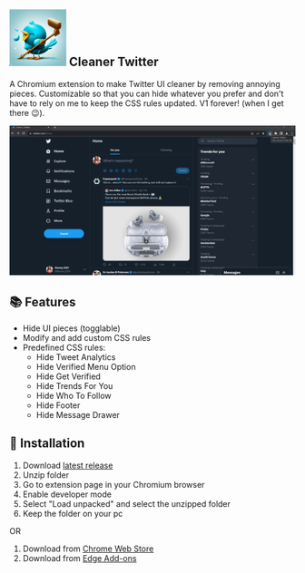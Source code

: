 ## <img src="https://github.com/Kenny1291/readme-assets/blob/main/cleaner-twitter/clean%20tw%20new%20icon.jpg" height="100" width="100"> Cleaner Twitter 

A Chromium extension to make Twitter UI cleaner by removing annoying pieces. Customizable so that you can hide whatever you prefer and don't have to rely on me to keep the CSS rules updated. V1 forever! (when I get there 😉).

![](https://github.com/Kenny1291/readme-assets/blob/main/cleaner-twitter/cleaner_twitter_showcase.gif)

## 📚 Features
- Hide UI pieces (togglable)
- Modify and add custom CSS rules
- Predefined CSS rules:
    - Hide Tweet Analytics
    - Hide Verified Menu Option
    - Hide Get Verified
    - Hide Trends For You
    - Hide Who To Follow
    - Hide Footer
    - Hide Message Drawer

## 📲 Installation
1. Download [latest release](https://github.com/Kenny1291/cleaner-twitter/releases)
2. Unzip folder
3. Go to extension page in your Chromium browser
4. Enable developer mode
5. Select "Load unpacked" and select the unzipped folder
6. Keep the folder on your pc

OR

1. Download from [Chrome Web Store](https://chrome.google.com/webstore/detail/cleaner-twitter/iplodopmopkmkpblangcjomcdfiidneo)
2. Download from [Edge Add-ons](https://microsoftedge.microsoft.com/addons/detail/jabjjnnceiebegglceajildfcdjjjjma)

